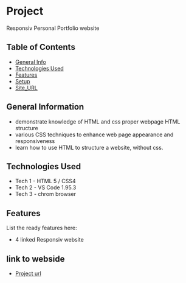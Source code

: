 # Project
Responsiv Personal Portfolio website 


## Table of Contents
* [General Info](#general-information)
* [Technologies Used](#technologies-used)
* [Features](#features)
* [Setup](#setup)
* [Site_URL](https://roadmap.sh/projects/basic-html-website)

## General Information
- demonstrate knowledge of HTML and css proper webpage HTML structure
-  various CSS techniques to enhance web page appearance and responsiveness
- learn how to use HTML to structure a website, without css.

## Technologies Used
- Tech 1 - HTML 5 / CSS4
- Tech 2 - VS Code 1.95.3
- Tech 3 - chrom browser

## Features
List the ready features here:
- 4 linked Responsiv website


## link to webside
- [Project url](https://roadmap.sh/projects/portfolio-website)

